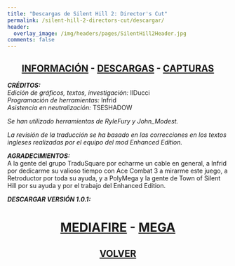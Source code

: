 ```yaml
---
title: "Descargas de Silent Hill 2: Director's Cut"
permalink: /silent-hill-2-directors-cut/descargar/
header:
  overlay_image: /img/headers/pages/SilentHill2Header.jpg
comments: false
---
```

<h2 style="text-align: center;"><strong><a href="/silent-hill-2-directors-cut/informacion/">INFORMACIÓN</a> - <a href="/silent-hill-2-directors-cut/descargar/">DESCARGAS</a> - <a href="/silent-hill-2-directors-cut/capturas/">CAPTURAS</a></strong></h2>

_**CRÉDITOS:**_  
_Edición de gráficos, textos, investigación:_ IlDucci  
_Programación de herramientas:_ Infrid  
_Asistencia en neutralización:_ TSESHADOW  

_Se han utilizado herramientas de RyleFury y John_Modest._

_La revisión de la traducción se ha basado en las correcciones en los textos 
ingleses realizadas por el equipo del mod Enhanced Edition._

_**AGRADECIMIENTOS:**_  
A la gente del grupo TraduSquare por echarme un cable en general, a Infrid 
por dedicarme su valioso tiempo con Ace Combat 3 a mirarme este juego, a 
Retroductor por toda su ayuda, y a PolyMega y la gente de Town of Silent 
Hill por su ayuda y por el trabajo del Enhanced Edition.

_**DESCARGAR VERSIÓN 1.0.1:**_

<h1 style="text-align: center;"><strong><a href="https://www.mediafire.com/file/sor62g1ivg4r43y/SH2DC-REVISION-TTV-V1.0.1.7z/file">MEDIAFIRE</a> - <a href="https://mega.nz/#!dc0HxKxS!BsoYchXZorRwIOZfhulnD2a_Yx59AIHAYj2WRMnq2wE">MEGA</a></strong></h1>

<h2 style="text-align: center;"><a href="/silent-hill-2-directors-cut/"><strong>VOLVER</strong></a></h2>


